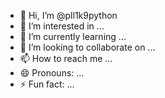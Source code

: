 - 👋 Hi, I’m @pll1k9python
- 👀 I’m interested in ...
- 🌱 I’m currently learning ...
- 💞️ I’m looking to collaborate on ...
- 📫 How to reach me ...
- 😄 Pronouns: ...
- ⚡ Fun fact: ...

<!---
pll1k9python/pll1k9python is a ✨ special ✨ repository because its `README.md` (this file) appears on your GitHub profile.
You can click the Preview link to take a look at your changes.
--->
